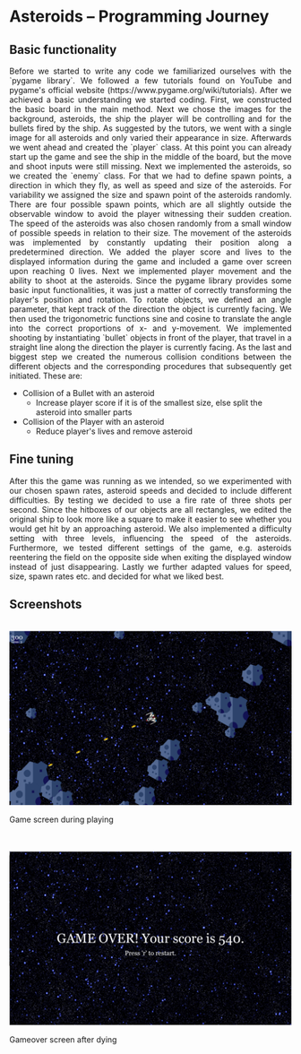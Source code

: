 # Asteroids – Programming Journey



## Basic functionality
<p align="justify"> 
Before we started to write any code we familiarized ourselves with the `pygame library`. We followed a few tutorials found on YouTube and pygame's official website (https://www.pygame.org/wiki/tutorials). After we achieved a basic understanding we started coding.  
First, we constructed the basic board in the main method. Next we chose the images for the background, asteroids, the ship the player will be controlling and for the bullets fired by the ship. As suggested by the tutors, we went with a single image for all asteroids and only varied their appearance in size. Afterwards we went ahead and created the `player` class.  
At this point you can already start up the game and see the ship in the middle of the board, but the move and shoot inputs were still missing. Next we implemented the asteroids, so we created the `enemy` class. For that we had to define spawn points, a direction in which they fly, as well as speed and size of the asteroids. For variability we assigned the size and spawn point of the asteroids randomly. There are four possible spawn points, which are all slightly outside the observable window to avoid the player witnessing their sudden creation. The speed of the asteroids was also chosen randomly from a small window of possible speeds in relation to their size. The movement of the asteroids was implemented by constantly updating their position along a predetermined direction. We added the player score and lives to the displayed information during the game and included a game over screen upon reaching 0 lives.  
Next we implemented player movement and the ability to shoot at the asteroids. Since the pygame library provides some basic input functionalities, it was just a matter of correctly transforming the player's position and rotation. To rotate objects, we defined an angle parameter, that kept track of the direction the object is currently facing. We then used the trigonometric functions sine and cosine to translate the angle into the correct proportions of x- and y-movement. We implemented shooting by instantiating `bullet` objects in front of the player, that travel in a straight line along the direction the player is currently facing.  
As the last and biggest step we created the numerous collision conditions between the different objects and the corresponding procedures that subsequently get initiated. These are:

- Collision of a Bullet with an asteroid
  + Increase player score if it is of the smallest size, else split the asteroid into smaller parts
- Collision of the Player with an asteroid
  + Reduce player's lives and remove asteroid

</p>


## Fine tuning
<p align="justify"> 
After this the game was running as we intended, so we experimented with our chosen spawn rates, asteroid speeds and decided to include different difficulties. By testing we decided to use a fire rate of three shots per second. Since the hitboxes of our objects are all rectangles, we edited the original ship to look more like a square to make it easier to see whether you would get hit by an approaching asteroid. We also implemented a difficulty setting with three levels, influencing the speed of the asteroids. Furthermore, we tested different settings of the game, e.g. asteroids reentering the field on the opposite side when exiting the displayed window instead of just disappearing. Lastly we further adapted values for speed, size, spawn rates etc. and decided for what we liked best.

</p>

## Screenshots  

</br>

<img src="images/Asteroids_Game.png" width="600"/>  

Game screen during playing

</br>
</br>


<img src="images/Asteroids_Gameover.png" width="600"/>  


Gameover screen after dying

















